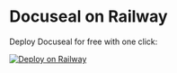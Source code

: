 # Docuseal on Railway

Deploy Docuseal for free with one click:

[![Deploy on Railway](https://railway.app/button.svg)](https://railway.app/new/template?repo=https://github.com/YOUR_USERNAME/docuseal-railway)
